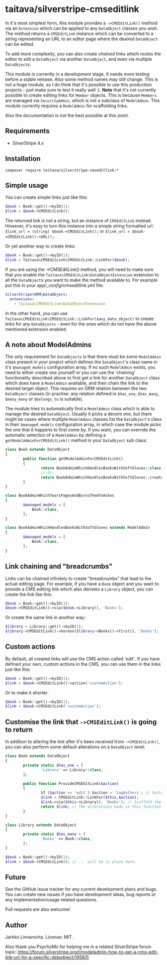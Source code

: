 # taitava/silverstripe-cmseditlink

In it's most simplest form, this module provides a `->CMSEditLink()` method via an `Extension` which can be applied to any `DataObject` classes you wish. The method returns a `CMSEditLink` instance  which can be converted to a string representing an URL to an editor page where the desired `DataObject` can be edited.

To add more complexity, you can also create *chained* links which routes the editor to edit a `DataObject` via another `DataObject`, and even via multiple `DataObject`s.

This module is currently in a development stage. It needs more testing before a stable release. Also some method names may still change. This is not a huge module, so I do think that it's possible to use this production projects - just make sure to test it really well :). **Note** that it's not currently possible to create editing links for `Member` objects. This is because `Members` are managed via `SecurityAdmin`, which is not a subclass of `ModelAdmin`. This module currently requires a `ModelAdmin` for scaffolding links.

Also the documentation is not the best possible at this point.

## Requirements

 - SilverStripe 4.x

## Installation

`composer require taitava/silverstripe-cmseditlink:*`

## Simple usage

You can create simple links just like this:
```php
$book = Book::get()->byID(1);
$link = $book->CMSEditLink();
```

The returned link is not a string, but an instance of `CMSEditLink` instead. However, it's easy to turn this instance into a simple string formatted url: `$link_url = (string) $book->CMSEditLink();` or `$link_url = $book->CMSEditLink()->URL();`.

Or yet another way to create links:
```php
$book = Book::get()->byID(1);
$link = Taitava\CMSEditLink\CMSEditLink::LinkFor($book);
```

If you are using the ->CMSEditLink() method, you will need to make sure that you enable the `Taitava\CMSEditLink\DataObjectExtension` extension to all the `DataObject`s you want to make the method available to. For example put this in your *app/_config/cmseditlink.yml*
file:

```YAML
SilverStripe\ORM\DataObject:
  extensions:
    - Taitava\CMSEditLink\DataObjectExtension
```

In the other hand, you can use `Taitava\CMSEditLink\CMSEditLink::LinkFor($any_data_object)` to create links for any `DataObjects` -
even for the ones which do not have the above mentioned extension enabled.

## A note about ModelAdmins

The only requirement for `DataObjects` is that there must be some `ModelAdmin` class present in your project which defines
the `DataObject`'s class name in it's `$managed_models` configuration array. If no such `ModelAdmin` exists, you need to
either create one yourself or you can use the 'chaining' functionality described above to first get a link for another
`DataObject` class which does have a `ModelAdmin` available, and then chain the link to the desired target object. This
requires an ORM relation between the two `DataObject` classes (in practise: any relation defined in `$has_one`,
`$has_many`, `$many_many` or `$belongs_to` is suitable).

The module tries to automatically find a `ModelAdmin` class which is able to manage the desired `DataObject`. Usually it picks a decent one, but there might be cases where multiple `ModelAdmin` classes list the `DataObject`'s class in their `$managed_models` configuration array, in which case the module picks the one that it happens to first come by. If you want, you can override the automatic selection of a `ModelAdmin` by defining a `getModelAdminForCMSEditLink()` method in your `DataObject` sub class:

```php
class Book extends DataObject
{
        public function getModelAdminForCMSEditLink()
        {
                return BookAdminWhichHandlesBooksWithSoftGloves::class;
                // Or:
                return BookAdminWhichHandlesBooksWithSoftGloves::create();
        }
}

class BookAdminWhichTearsPagesAndBurnsThemToAshes
{
        $managed_models = [
        	Book::class,
        ];
}

class BookAdminWhichHandlesBooksWithSoftGloves extends ModelAdmin
{
        $managed_models = [
        	Book::class,
        ];
}
```

## Link chaining and "breadcrumbs"

Links can be chained infinitely to create "breadcrumbs" that lead to the actual editing page. For example, if you have a `Book` object and you want to provide a CMS editing link which also denotes a `Library` object, you can create the link like this:

```php
$book = Book::get()->byID(1);
$book->CMSEditLink()->via($book->Library(), 'Books');
```
Or create the same link in another way:
```php
$library = Library::get()->byID(1);
$library->CMSEditLink()->hereon($library->Books()->first(), 'Books');
```

## Custom actions

By default, all created links will use the CMS action called *'edit'*. If you have defined your own, custom actions in the CMS, you can use them in the links just like this:
```php
$book = Book::get()->byID(1);
$link = $book->CMSEditLink()->action('customAction');
```

Or to make it shorter:
```php
$book = Book::get()->byID(1);
$link = $book->CMSEditLink('customAction');
```

## Customise the link that `->CMSEditLink()` is going to return

In addition to altering the link after it's been received from `->CMSEditLink()`, you can also perform some default alterations on a `DataObject` level:


```php
class Book extends DataObject
{
        private static $has_one = [
                'Library' => Library::class,
        ];

        public function ProvideCMSEditLink($action)
        {
                if ($action == 'edit') $action = 'tagAuthors'; // Switch the default 'edit' action to an author tagging action, or whatever.
                $link = CMSEditLink::LinkFor($this,$action);
                $link->via($this->Library(), 'Books'); // Scaffold the link via the book's holder Library
                return $link; // The alterations made in this function ...
        }
}

class Library extends DataObject
{
        private static $has_many = [
                'Books' => Book::class,
        ];
}

$book = Book::get()->byID(1);
$link = $book->CMSEditLink(); // ... will be in place here.
```

## Future

See the GitHub issue tracker for any current development plans and bugs. You can create new issues if you have development ideas, bug reports or any implementation/usage related questions.

Pull requests are also welcome!

## Author

Jarkko Linnanvirta. License: MIT.

Also thank you PsychoMo for helping me in a related SilverStripe forum topic: https://forum.silverstripe.org/t/modeladmin-how-to-get-a-cms-edit-link-url-for-a-specific-dataobject/1958/5